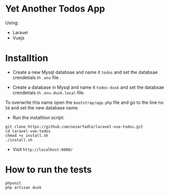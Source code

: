 # Yet Another Todos App

Using:

* Laravel
* Vuejs

# Installtion

* Create a new Mysql databsae and name it ```todos``` and set the databsae crendetials in ```.env``` file .

* Create a database in Mysql and name it ```todos-dusk``` and set the databsae crendetials in ```.env.dusk.local``` file.

To overwrite this name open the ```bootstrap/app.php``` file and go to the line no ```58``` and set the new database name.  

* Run the installtion script:

```
git clone https://github.com/nezarfadle/laravel-vue-todos.git
cd laravel-vue-todos
chmod +x install.sh
./install.sh
```

* Visit ```http://localhost:8000/```

# How to run the tests

```
phpunit
php artisan dusk
```